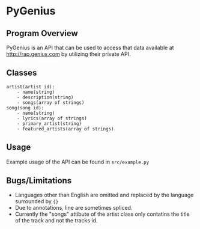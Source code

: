 PyGenius
==========

Program Overview
----------
PyGenius is an API that can be used to access that data available at
http://rap.genius.com by utilizing their private API.

Classes
---------
```
artist(artist id):
    - name(string)
    - description(string)
    - songs(array of strings)
song(song id):
    - name(string)
    - lyrics(array of strings)
    - primary_artist(string)
    - featured_artists(array of strings)
```
Usage
----------
Example usage of the API can be found in ```src/example.py```

Bugs/Limitations
---------
* Languages other than English are omitted and replaced by the
  language surrounded by ```{}```
* Due to annotations, line  are sometimes spliced.
* Currently the "songs" attibute of the artist class only contatins the title of the track and not the tracks id.
